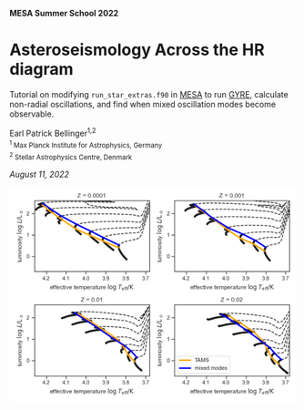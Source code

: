 **MESA Summer School 2022**

Asteroseismology Across the HR diagram
===
Tutorial on modifying `run_star_extras.f90` in [MESA](https://docs.mesastar.org/) to run [GYRE](https://gyre.readthedocs.io), calculate non-radial oscillations, and find when mixed oscillation modes become observable. 

Earl Patrick Bellinger<sup>1,2</sup>\
<sub><sup>1</sup> Max Planck Institute for Astrophysics, Germany</sub>\
<sub><sup>2</sup> Stellar Astrophysics Centre, Denmark</sub>

*August 11, 2022*

![HRD](work-dirs/grid/HR.png)
